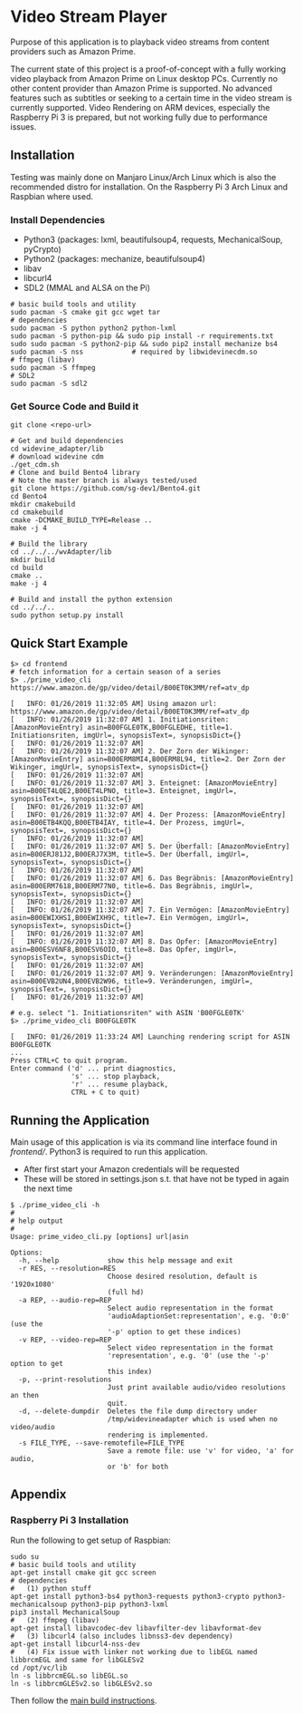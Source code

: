 # Video Stream Player

Purpose of this application is to playback video streams from content providers such as Amazon Prime.

The current state of this project is a proof-of-concept with a fully working video playback from
Amazon Prime on Linux desktop PCs. Currently no other content provider than Amazon Prime is supported.
No advanced features such as subtitles or seeking to a certain time in the video stream is currently
supported. Video Rendering on ARM devices, especially the Raspberry Pi 3 is prepared, but not working
fully due to performance issues.

## Installation

Testing was mainly done on Manjaro Linux/Arch Linux which is also the recommended distro for installation.
On the Raspberry Pi 3 Arch Linux and Raspbian where used.

### Install Dependencies

- Python3 (packages: lxml, beautifulsoup4, requests, MechanicalSoup, pyCrypto)
- Python2 (packages: mechanize, beautifulsoup4)
- libav
- libcurl4
- SDL2 (MMAL and ALSA on the Pi)

```
# basic build tools and utility
sudo pacman -S cmake git gcc wget tar
# dependencies
sudo pacman -S python python2 python-lxml
sudo pacman -S python-pip && sudo pip install -r requirements.txt
sudo sudo pacman -S python2-pip && sudo pip2 install mechanize bs4
sudo pacman -S nss            # required by libwidevinecdm.so
# ffmpeg (libav)
sudo pacman -S ffmpeg
# SDL2
sudo pacman -S sdl2
```

### Get Source Code and Build it

```
git clone <repo-url>

# Get and build dependencies
cd widevine_adapter/lib
# download widevine cdm
./get_cdm.sh
# Clone and build Bento4 library
# Note the master branch is always tested/used
git clone https://github.com/sg-dev1/Bento4.git
cd Bento4
mkdir cmakebuild
cd cmakebuild
cmake -DCMAKE_BUILD_TYPE=Release ..
make -j 4

# Build the library
cd ../../../wvAdapter/lib
mkdir build
cd build
cmake ..
make -j 4

# Build and install the python extension
cd ../../..
sudo python setup.py install
```

## Quick Start Example

```
$> cd frontend
# fetch information for a certain season of a series
$> ./prime_video_cli https://www.amazon.de/gp/video/detail/B00ET0K3MM/ref=atv_dp

[   INFO: 01/26/2019 11:32:05 AM] Using amazon url: https://www.amazon.de/gp/video/detail/B00ET0K3MM/ref=atv_dp
[   INFO: 01/26/2019 11:32:07 AM] 1. Initiationsriten: [AmazonMovieEntry] asin=B00FGLE0TK,B00FGLEDHE, title=1. Initiationsriten, imgUrl=, synopsisText=, synopsisDict={}
[   INFO: 01/26/2019 11:32:07 AM]
[   INFO: 01/26/2019 11:32:07 AM] 2. Der Zorn der Wikinger: [AmazonMovieEntry] asin=B00ERM8MI4,B00ERM8L94, title=2. Der Zorn der Wikinger, imgUrl=, synopsisText=, synopsisDict={}
[   INFO: 01/26/2019 11:32:07 AM]
[   INFO: 01/26/2019 11:32:07 AM] 3. Enteignet: [AmazonMovieEntry] asin=B00ET4LQE2,B00ET4LPNO, title=3. Enteignet, imgUrl=, synopsisText=, synopsisDict={}
[   INFO: 01/26/2019 11:32:07 AM]
[   INFO: 01/26/2019 11:32:07 AM] 4. Der Prozess: [AmazonMovieEntry] asin=B00ETB4KQQ,B00ETB4IAY, title=4. Der Prozess, imgUrl=, synopsisText=, synopsisDict={}
[   INFO: 01/26/2019 11:32:07 AM]
[   INFO: 01/26/2019 11:32:07 AM] 5. Der Überfall: [AmazonMovieEntry] asin=B00ERJ81J2,B00ERJ7X3M, title=5. Der Überfall, imgUrl=, synopsisText=, synopsisDict={}
[   INFO: 01/26/2019 11:32:07 AM]
[   INFO: 01/26/2019 11:32:07 AM] 6. Das Begräbnis: [AmazonMovieEntry] asin=B00ERM7618,B00ERM77N0, title=6. Das Begräbnis, imgUrl=, synopsisText=, synopsisDict={}
[   INFO: 01/26/2019 11:32:07 AM]
[   INFO: 01/26/2019 11:32:07 AM] 7. Ein Vermögen: [AmazonMovieEntry] asin=B00EWIXHSI,B00EWIXH9C, title=7. Ein Vermögen, imgUrl=, synopsisText=, synopsisDict={}
[   INFO: 01/26/2019 11:32:07 AM]
[   INFO: 01/26/2019 11:32:07 AM] 8. Das Opfer: [AmazonMovieEntry] asin=B00ESV6NF8,B00ESV6OIO, title=8. Das Opfer, imgUrl=, synopsisText=, synopsisDict={}
[   INFO: 01/26/2019 11:32:07 AM]
[   INFO: 01/26/2019 11:32:07 AM] 9. Veränderungen: [AmazonMovieEntry] asin=B00EVB2UN4,B00EVB2W96, title=9. Veränderungen, imgUrl=, synopsisText=, synopsisDict={}
[   INFO: 01/26/2019 11:32:07 AM]

# e.g. select "1. Initiationsriten" with ASIN 'B00FGLE0TK'
$> ./prime_video_cli B00FGLE0TK

[   INFO: 01/26/2019 11:33:24 AM] Launching rendering script for ASIN B00FGLE0TK
...
Press CTRL+C to quit program.
Enter command ('d' ... print diagnostics,
               's' ... stop playback,
               'r' ... resume playback,
               CTRL + C to quit)
```

## Running the Application

Main usage of this application is via its command line interface found in *frontend/*.
Python3 is required to run this application.

- After first start your Amazon credentials will be requested
- These will be stored in settings.json s.t. that have not be typed in again the next time

```
$ ./prime_video_cli -h
#
# help output
#
Usage: prime_video_cli.py [options] url|asin

Options:
  -h, --help            show this help message and exit
  -r RES, --resolution=RES
                        Choose desired resolution, default is '1920x1080'
                        (full hd)
  -a REP, --audio-rep=REP
                        Select audio representation in the format
                        'audioAdaptionSet:representation', e.g. '0:0' (use the
                        '-p' option to get these indices)
  -v REP, --video-rep=REP
                        Select video representation in the format
                        'representation', e.g. '0' (use the '-p' option to get
                        this index)
  -p, --print-resolutions
                        Just print available audio/video resolutions an then
                        quit.
  -d, --delete-dumpdir  Deletes the file dump directory under
                        /tmp/widevineadapter which is used when no video/audio
                        rendering is implemented.
  -s FILE_TYPE, --save-remotefile=FILE_TYPE
                        Save a remote file: use 'v' for video, 'a' for audio,
                        or 'b' for both
```

## Appendix

### Raspberry Pi 3 Installation

Run the following to get setup of Raspbian:
```
sudo su
# basic build tools and utility
apt-get install cmake git gcc screen
# dependencies
#   (1) python stuff
apt-get install python3-bs4 python3-requests python3-crypto python3-mechanicalsoup python3-pip python3-lxml
pip3 install MechanicalSoup
#   (2) ffmpeg (libav)
apt-get install libavcodec-dev libavfilter-dev libavformat-dev
#   (3) libcurl4 (also includes libnss3-dev dependency)
apt-get install libcurl4-nss-dev
#   (4) Fix issue with linker not working due to libEGL named libbrcmEGL and same for libGLESv2
cd /opt/vc/lib
ln -s libbrcmEGL.so libEGL.so
ln -s libbrcmGLESv2.so libGLESv2.so
```

Then follow the [main build instructions](#get-source-code-and-build-it).
